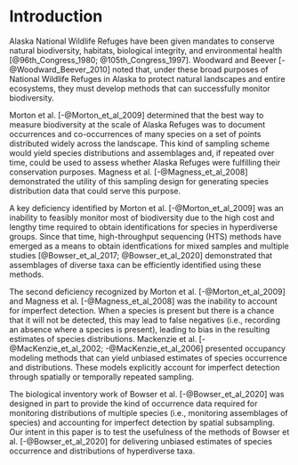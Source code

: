 
# Introduction

Alaska National Wildlife Refuges have been given mandates to conserve natural biodiversity, habitats, biological integrity, and environmental health [@96th_Congress_1980; @105th_Congress_1997]. Woodward and Beever [-@Woodward_Beever_2010] noted that, under these broad purposes of National Wildlife Refuges in Alaska to protect natural landscapes and entire ecosystems, they must develop methods that can successfully monitor biodiversity. 

Morton et al. [-@Morton_et_al_2009] determined that the best way to measure biodiversity at the scale of Alaska Refuges was to document occurrences and co-occurrences of many species on a set of points distributed widely across the landscape. This kind of sampling scheme would yield species distributions and assemblages and, if repeated over time, could be used to assess whether Alaska Refuges were fulfilling their conservation purposes. Magness et al. [-@Magness_et_al_2008] demonstrated the utility of this sampling design for generating species distribution data that could serve this purpose.

A key deficiency identified by Morton et al. [-@Morton_et_al_2009] was an inability to feasibly monitor most of biodiversity due to the high cost and lengthy time required to obtain identifications for species in hyperdiverse groups. Since that time, high-throughput sequencing (HTS) methods have emerged as a means to obtain identfications for mixed samples and multiple studies [@Bowser_et_al_2017; @Bowser_et_al_2020] demonstrated that assemblages of diverse taxa can be efficiently identified using these methods. 

The second deficiency recognized by Morton et al. [-@Morton_et_al_2009] and Magness et al. [-@Magness_et_al_2008] was the inability to account for imperfect detection. When a species is present but there is a chance that it will not be detected, this may lead to false negatives (i.e., recording an absence where a species is present), leading to bias in the resulting estimates of species distributions. Mackenzie et al. [-@MacKenzie_et_al_2002; -@MacKenzie_et_al_2006] presented occupancy modeling methods that can yield unbiased estimates of species occurrence and distributions. These models explicitly account for imperfect detection through spatially or temporally repeated sampling.

The biological inventory work of Bowser et al. [-@Bowser_et_al_2020] was designed in part to provide the kind of occurrence data required for monitoring distributions of multiple species (i.e., monitoring assemblages of species) and accounting for imperfect detection by spatial subsampling. Our intent in this paper is to test the usefulness of the methods of Bowser et al. [-@Bowser_et_al_2020] for delivering unbiased estimates of species occurrence and distributions of hyperdiverse taxa.
